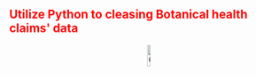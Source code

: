 <h2 style='color:red'> Utilize Python to cleasing Botanical health claims' data </h2> 
<p align="center">
<img src="https://user-images.githubusercontent.com/65596664/154809596-a7527236-4775-4832-bf69-7eba010c968a.png" width=10% height=10% alt="Cleaning other than texts"> 
</p>
